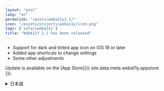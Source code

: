 ```yaml
---
layout: "post"
lang: "en"
permalink: "/posts/weba11y2.1/"
icon: "/assets/projects/weba11y/icon.png"
tags: ['safariweba11y']
title: "WebA11Y 2.1 has been released"
---
```


- Support for dark and tinted app icon on iOS 18 or later
- Added app shortcuts to change settings
- Some other adjustments

Update is available on the [App Store]({{ site.data.meta.weba11y.appstore }}).

<details lang="ja">
  <summary>日本語</summary>

- iOS 18以降でアイコンの外観の変更に対応しました
- 設定を変更するアプリショートカットを作成できるようにしました
- その他いくつかの調整を行いました

アップデートは[App Store]({{ site.data.meta.weba11y.appstore }})で利用可能です。

</details>
